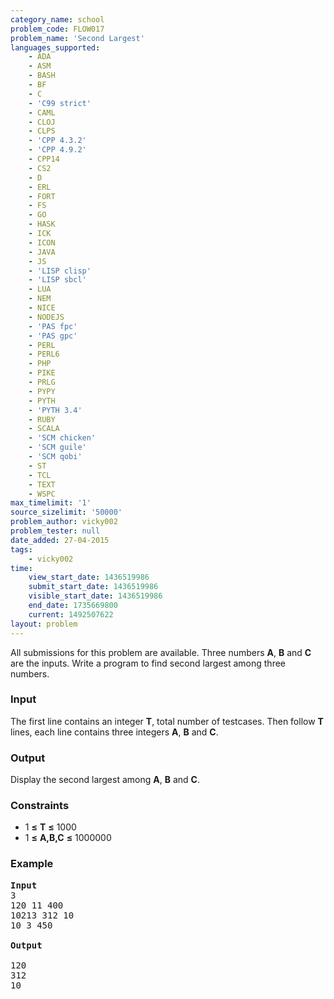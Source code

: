 ```yaml
---
category_name: school
problem_code: FLOW017
problem_name: 'Second Largest'
languages_supported:
    - ADA
    - ASM
    - BASH
    - BF
    - C
    - 'C99 strict'
    - CAML
    - CLOJ
    - CLPS
    - 'CPP 4.3.2'
    - 'CPP 4.9.2'
    - CPP14
    - CS2
    - D
    - ERL
    - FORT
    - FS
    - GO
    - HASK
    - ICK
    - ICON
    - JAVA
    - JS
    - 'LISP clisp'
    - 'LISP sbcl'
    - LUA
    - NEM
    - NICE
    - NODEJS
    - 'PAS fpc'
    - 'PAS gpc'
    - PERL
    - PERL6
    - PHP
    - PIKE
    - PRLG
    - PYPY
    - PYTH
    - 'PYTH 3.4'
    - RUBY
    - SCALA
    - 'SCM chicken'
    - 'SCM guile'
    - 'SCM qobi'
    - ST
    - TCL
    - TEXT
    - WSPC
max_timelimit: '1'
source_sizelimit: '50000'
problem_author: vicky002
problem_tester: null
date_added: 27-04-2015
tags:
    - vicky002
time:
    view_start_date: 1436519986
    submit_start_date: 1436519986
    visible_start_date: 1436519986
    end_date: 1735669800
    current: 1492507622
layout: problem
---
```

All submissions for this problem are available. Three numbers **A**, **B** and **C** are the inputs. Write a program to find second largest among three numbers.

### Input

The first line contains an integer **T**, total number of testcases. Then follow **T** lines, each line contains three integers **A**, **B** and **C**.

### Output

Display the second largest among **A**, **B** and **C**.

### Constraints

- 1 **≤** **T** **≤** 1000
- 1 **≤** **A,B,C** **≤** 1000000

### Example

<pre>
<b>Input</b>
3 
120 11 400
10213 312 10
10 3 450

<b>Output</b>

120
312
10

</pre>